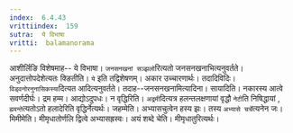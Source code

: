```yaml
---
index:  6.4.43
vrittiindex:  159
sutra:  ये विभाषा
vritti:  balamanorama 
---
```


आशीर्लिङि विशेषमाह-- ये विभाषा। `जनसनखनां सञ्झलो`रित्यतो जनसनखनाभित्यनुवर्तते। अनुदात्तोपदेशेत्यतः क्ङितीति। `ये` इति तद्विशेषणम्। अकार उच्चारणार्थः। तदादिविदिः। `विड्वनोरनुनासिकस्या`दित्यत आदित्यनुवर्तते। तदाह--जनसनखनामित्यादिना। सायादिति। नकारस्य आत्वे सवर्णदीर्घः। द्रम हम्म। आद्योऽदुपधः। न वृद्धिरिति। `अद्रमी`दित्यत्र हलन्तलक्षणायां वृद्धौ `नेटी`ति निषिद्धायां , `ह्म्यन्ते`त्यतोऽतो हलादेरिति वृद्धिर्नेत्यर्थः। जहम्मेति। अभ्यासचुत्वेन हस्य झः। तस्य `अभ्यासे चर्चे`त्यनेन जः। मिमीमेति। मीमृधातोर्णलि द्वित्वे अभ्यासह्रस्वः। अयं शब्दे चेति। मीमृधातुरित्यर्थः। 

